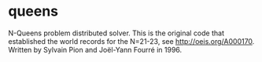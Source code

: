 queens
======

N-Queens problem distributed solver.
This is the original code that established the world records for the N=21-23, see http://oeis.org/A000170.
Written by Sylvain Pion and Joël-Yann Fourré in 1996.
